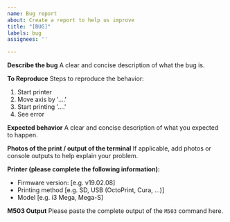 ```yaml
---
name: Bug report
about: Create a report to help us improve
title: "[BUG]"
labels: bug
assignees: ''

---
```


<!--

Before posting a bug report, make sure to thoroughly read the readme and Wiki. 
https://github.com/davidramiro/Marlin-AI3M/wiki/

I am happy to help everyone as much as I can, but make sure your bug report is only applicable to this specific firmware.
Example of a valid bug report: "M600 filament change is not working as expected."
Example of an invalid request: "I am powering my printer with a hamster wheel generator. It's not working properly. Fix pls."

-->

**Describe the bug**
A clear and concise description of what the bug is.

**To Reproduce**
Steps to reproduce the behavior:
1. Start printer
2. Move axis by '....'
3. Start printing '....'
4. See error

**Expected behavior**
A clear and concise description of what you expected to happen.

**Photos of the print / output of the terminal**
If applicable, add photos or console outputs to help explain your problem.

**Printer (please complete the following information):**
 - Firmware version: [e.g. v19.02.08]
 - Printing method [e.g. SD, USB (OctoPrint, Cura, ...)]
 - Model [e.g. i3 Mega, Mega-S]

**M503 Output**
Please paste the complete output of the `M503` command here.
